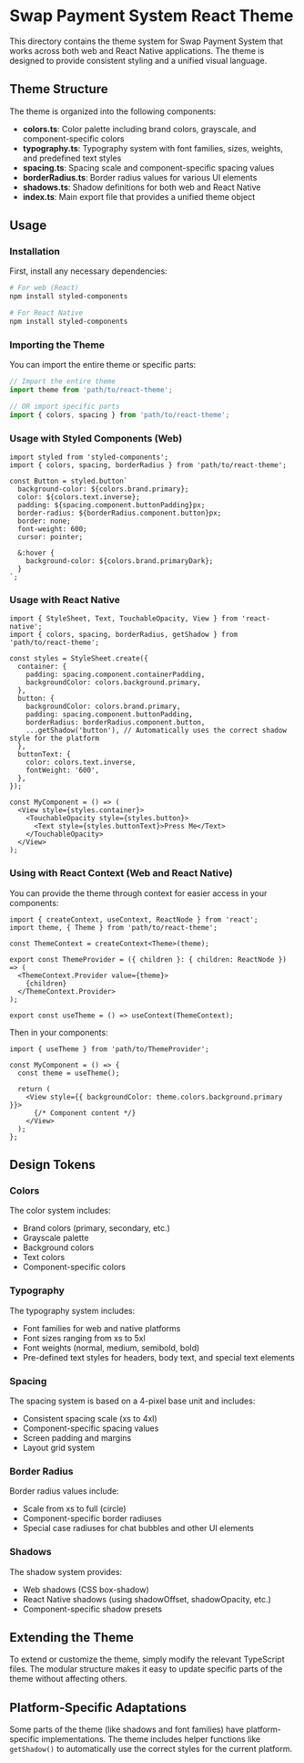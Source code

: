 # Swap Payment System React Theme

This directory contains the theme system for Swap Payment System that works across both web and React Native applications. The theme is designed to provide consistent styling and a unified visual language.

## Theme Structure

The theme is organized into the following components:

- **colors.ts**: Color palette including brand colors, grayscale, and component-specific colors
- **typography.ts**: Typography system with font families, sizes, weights, and predefined text styles
- **spacing.ts**: Spacing scale and component-specific spacing values
- **borderRadius.ts**: Border radius values for various UI elements
- **shadows.ts**: Shadow definitions for both web and React Native
- **index.ts**: Main export file that provides a unified theme object

## Usage

### Installation

First, install any necessary dependencies:

```bash
# For web (React)
npm install styled-components

# For React Native
npm install styled-components
```

### Importing the Theme

You can import the entire theme or specific parts:

```typescript
// Import the entire theme
import theme from 'path/to/react-theme';

// OR import specific parts
import { colors, spacing } from 'path/to/react-theme';
```

### Usage with Styled Components (Web)

```tsx
import styled from 'styled-components';
import { colors, spacing, borderRadius } from 'path/to/react-theme';

const Button = styled.button`
  background-color: ${colors.brand.primary};
  color: ${colors.text.inverse};
  padding: ${spacing.component.buttonPadding}px;
  border-radius: ${borderRadius.component.button}px;
  border: none;
  font-weight: 600;
  cursor: pointer;
  
  &:hover {
    background-color: ${colors.brand.primaryDark};
  }
`;
```

### Usage with React Native

```tsx
import { StyleSheet, Text, TouchableOpacity, View } from 'react-native';
import { colors, spacing, borderRadius, getShadow } from 'path/to/react-theme';

const styles = StyleSheet.create({
  container: {
    padding: spacing.component.containerPadding,
    backgroundColor: colors.background.primary,
  },
  button: {
    backgroundColor: colors.brand.primary,
    padding: spacing.component.buttonPadding,
    borderRadius: borderRadius.component.button,
    ...getShadow('button'), // Automatically uses the correct shadow style for the platform
  },
  buttonText: {
    color: colors.text.inverse,
    fontWeight: '600',
  },
});

const MyComponent = () => (
  <View style={styles.container}>
    <TouchableOpacity style={styles.button}>
      <Text style={styles.buttonText}>Press Me</Text>
    </TouchableOpacity>
  </View>
);
```

### Using with React Context (Web and React Native)

You can provide the theme through context for easier access in your components:

```tsx
import { createContext, useContext, ReactNode } from 'react';
import theme, { Theme } from 'path/to/react-theme';

const ThemeContext = createContext<Theme>(theme);

export const ThemeProvider = ({ children }: { children: ReactNode }) => (
  <ThemeContext.Provider value={theme}>
    {children}
  </ThemeContext.Provider>
);

export const useTheme = () => useContext(ThemeContext);
```

Then in your components:

```tsx
import { useTheme } from 'path/to/ThemeProvider';

const MyComponent = () => {
  const theme = useTheme();
  
  return (
    <View style={{ backgroundColor: theme.colors.background.primary }}>
      {/* Component content */}
    </View>
  );
};
```

## Design Tokens

### Colors

The color system includes:

- Brand colors (primary, secondary, etc.)
- Grayscale palette
- Background colors
- Text colors
- Component-specific colors

### Typography

The typography system includes:

- Font families for web and native platforms
- Font sizes ranging from xs to 5xl
- Font weights (normal, medium, semibold, bold)
- Pre-defined text styles for headers, body text, and special text elements

### Spacing

The spacing system is based on a 4-pixel base unit and includes:

- Consistent spacing scale (xs to 4xl)
- Component-specific spacing values
- Screen padding and margins
- Layout grid system

### Border Radius

Border radius values include:

- Scale from xs to full (circle)
- Component-specific border radiuses
- Special case radiuses for chat bubbles and other UI elements

### Shadows

The shadow system provides:

- Web shadows (CSS box-shadow)
- React Native shadows (using shadowOffset, shadowOpacity, etc.)
- Component-specific shadow presets

## Extending the Theme

To extend or customize the theme, simply modify the relevant TypeScript files. The modular structure makes it easy to update specific parts of the theme without affecting others.

## Platform-Specific Adaptations

Some parts of the theme (like shadows and font families) have platform-specific implementations. The theme includes helper functions like `getShadow()` to automatically use the correct styles for the current platform. 